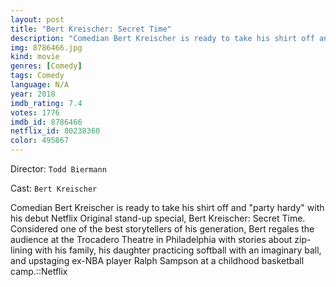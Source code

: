 ```yaml
---
layout: post
title: "Bert Kreischer: Secret Time"
description: "Comedian Bert Kreischer is ready to take his shirt off and party hardy with his debut Netflix Original stand-up special, Bert Kreischer: Secret Time. Considered one of the best storytellers of his generation, Bert regales the audience at the Trocadero Theatre in Philadelphia with stories about zip-lining with his family, his daughter practicing softball with an imaginary ball, and upstaging ex-NBA player Ralph Sampson at a childhood basketball camp..."
img: 8786466.jpg
kind: movie
genres: [Comedy]
tags: Comedy 
language: N/A
year: 2018
imdb_rating: 7.4
votes: 1776
imdb_id: 8786466
netflix_id: 80238360
color: 495867
---
```

Director: `Todd Biermann`  

Cast: `Bert Kreischer` 

Comedian Bert Kreischer is ready to take his shirt off and "party hardy" with his debut Netflix Original stand-up special, Bert Kreischer: Secret Time. Considered one of the best storytellers of his generation, Bert regales the audience at the Trocadero Theatre in Philadelphia with stories about zip-lining with his family, his daughter practicing softball with an imaginary ball, and upstaging ex-NBA player Ralph Sampson at a childhood basketball camp.::Netflix